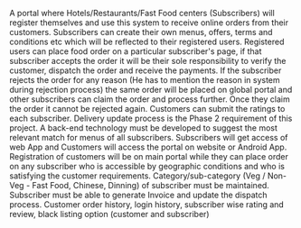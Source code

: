 A portal where Hotels/Restaurants/Fast Food centers (Subscribers) will register themselves and use this system to receive online orders from their customers. Subscribers can create their own menus, offers, terms and conditions etc which will be reflected to their registered users. Registered users can place food order on a particular subscriber's page, if that subscriber accepts the order it will be their sole responsibility to verify the customer, dispatch the order and receive the payments. If the subscriber rejects the order for any reason (He has to mention the reason in system during rejection process) the same order will be placed on global portal and other subscribers can claim the order and process further. Once they claim the order it cannot be rejected again. Customers can submit the ratings to each subscriber. Delivery update process is the Phase 2 requirement of this project. A back-end technology must be developed to suggest the most relevant match for menus of all subscribers. Subscribers will get access of web App and Customers will access the portal on website or Android App. Registration of customers will be on main portal while they can place order on any subscriber who is accessible by geographic conditions and who is satisfying the customer requirements. Category/sub-category (Veg / Non-Veg - Fast Food, Chinese, Dinning) of subscriber must be maintained. Subscriber must be able to generate Invoice and update the dispatch process. Customer order history, login history, subscriber wise rating and review, black listing option (customer and subscriber) 
